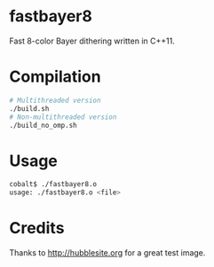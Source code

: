 # fastbayer8

Fast 8-color Bayer dithering written in C++11.

# Compilation

```bash
# Multithreaded version
./build.sh
# Non-multithreaded version
./build_no_omp.sh
```

# Usage

```bash
cobalt$ ./fastbayer8.o
usage: ./fastbayer8.o <file>
```

# Credits

Thanks to http://hubblesite.org for a great test image.